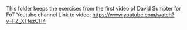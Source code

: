 This folder keeps the exercises from the first video of David Sumpter for FoT Youtube channel
Link to video; https://www.youtube.com/watch?v=FZ_XTfezCH4
